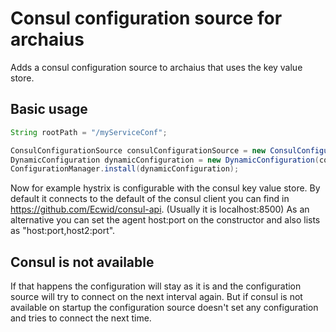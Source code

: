 # Consul configuration source for archaius

Adds a consul configuration source to archaius that uses the key value store.

## Basic usage
```java
String rootPath = "/myServiceConf";

ConsulConfigurationSource consulConfigurationSource = new ConsulConfigurationSource(rootPath);
DynamicConfiguration dynamicConfiguration = new DynamicConfiguration(consulConfigurationSource, new FixedDelayPollingScheduler(-1, 5000, false));
ConfigurationManager.install(dynamicConfiguration);
```

Now for example hystrix is configurable with the consul key value store. By default it connects to the default of the consul client you can find in https://github.com/Ecwid/consul-api. (Usually it is localhost:8500)
As an alternative you can set the agent host:port on the constructor and also lists as "host:port,host2:port".

## Consul is not available
If that happens the configuration will stay as it is and the configuration source will try to connect on the next interval again.
But if consul is not available on startup the configuration source doesn't set any configuration and tries to connect the next time.
